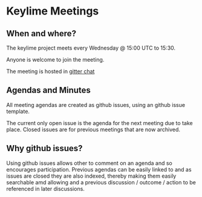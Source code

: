 # Keylime Meetings

## When and where?

The keylime project meets every Wednesday @ 15:00 UTC to 15:30. 

Anyone is welcome to join the meeting.

The meeting is hosted in [gitter chat](https://gitter.im/keylime-project/community)

## Agendas and Minutes

All meeting agendas are created as github issues, using an github issue template.

The current only open issue is the agenda for the next meeting due to take place. Closed issues are for 
previous meetings that are now archived.

## Why github issues?

Using github issues allows other to comment on an agenda and so encourages participation. Previous agendas 
can be easily linked to and as issues are closed they are also indexed, thereby making them easily searchable
amd allowing and a previous discussion / outcome / action to be referenced in later discussions.
